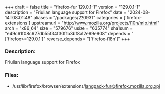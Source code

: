 +++
draft = false
title = "firefox-fur 129.0.1-1"
version = "129.0.1-1"
description = "Friulian language support for Firefox"
date = "2024-08-14T08:01:48"
aliases = "/packages/220931"
categories = ['firefox-extensions']
upstreamurl = "http://www.mozilla.org/projects/l10n/mlp.html"
arch = "x86_64"
size = "579676"
usize = "635774"
sha1sum = "e49c61f08c627db55f34f30f1b3bf8a12e99e908"
depends = "['firefox>=129.0.1']"
reverse_depends = "['firefox-i18n']"
+++
### Description: 
Friulian language support for Firefox

### Files: 
* /usr/lib/firefox/browser/extensions/langpack-fur@firefox.mozilla.org.xpi
